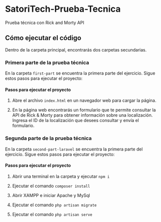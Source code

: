 # SatoriTech-Prueba-Tecnica

Prueba técnica con Rick and Morty API

## Cómo ejecutar el código

Dentro de la carpeta principal, encontrarás dos carpetas secundarias.

### Primera parte de la prueba técnica

En la carpeta `first-part` se encuentra la primera parte del ejercicio. Sigue estos pasos para ejecutar el proyecto:

#### Pasos para ejecutar el proyecto

1. Abre el archivo `index.html` en un navegador web para cargar la página.

2. En la página web encontrarás un formulario que te permite consultar la API de Rick & Morty para obtener información sobre una localización. Ingresa el ID de la localización que desees consultar y envía el formulario.

### Segunda parte de la prueba técnica

En la carpeta `second-part-laravel` se encuentra la primera parte del ejercicio. Sigue estos pasos para ejecutar el proyecto:

#### Pasos para ejecutar el proyecto

1. Abrir una terminal en la carpeta y ejecutar `npm i`

2. Ejecutar el comando `composer install`

3. Abrir XAMPP e iniciar Apache y MySql

4. Ejecutar el comando `php artisan migrate`

5. Ejecutar el comando `php artisan serve`
